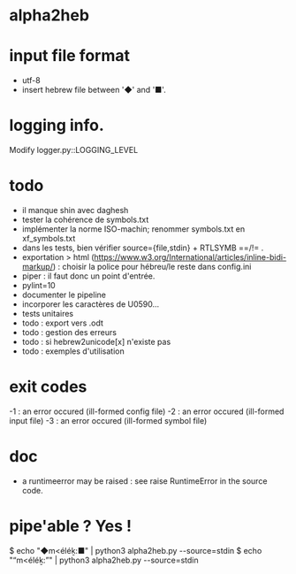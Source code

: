 # alpha2heb

# input file format
* utf-8
* insert hebrew file between '◆' and '■'.

# logging info.
Modify logger.py::LOGGING_LEVEL

# todo
* il manque shin avec daghesh
* tester la cohérence de symbols.txt
* implémenter la norme ISO-machin; renommer symbols.txt en xf_symbols.txt
* dans les tests, bien vérifier source={file,stdin} + RTLSYMB ==/!= .
* exportation > html (https://www.w3.org/International/articles/inline-bidi-markup/) : choisir la police pour hébreu/le reste dans config.ini
* piper : il faut donc un point d'entrée.
* pylint=10
* documenter le pipeline
* incorporer les caractères de U0590...
* tests unitaires
* todo : export vers .odt
* todo : gestion des erreurs
* todo : si hebrew2unicode[x] n'existe pas
* todo : exemples d'utilisation

# exit codes
-1 : an error occured (ill-formed config file)
-2 : an error occured (ill-formed input file)
-3 : an error occured (ill-formed symbol file)

# doc
* a runtimeerror may be raised : see raise RuntimeError in the source code.

# pipe'able ? Yes !
$ echo "◆m<éléḵ:■" | python3 alpha2heb.py --source=stdin
$ echo "“m<éléḵ:”" | python3 alpha2heb.py --source=stdin